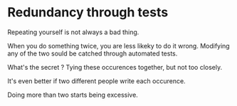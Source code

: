 # Redundancy through tests

Repeating yourself is not always a bad thing.

When you do something twice, you are less likeky to do it wrong.
Modifying any of the two sould be catched through automated tests.

What's the secret ? Tying these occurences together, but not too closely.

It's even better if two different people write each occurence.

Doing more than two starts being excessive.
